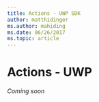```yaml
---
title: Actions - UWP SDK
author: matthidinger
ms.author: mahiding
ms.date: 06/26/2017
ms.topic: article
---
```


# Actions - UWP

*Coming soon*